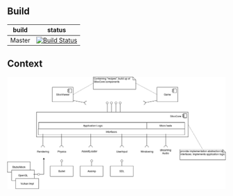 
## Build ##
| build | status |
|---|:---:|
|Master   | [![Build Status](https://travis-ci.org/svenrademakers/Stixx.svg?branch=master)](https://travis-ci.org/svenrademakers/Stixx)


## Context ##
![componentDiagram](/docs/ComponentDiagram.png?raw=true)
